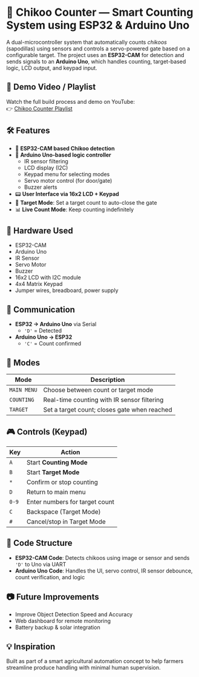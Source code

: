 
# 🍈 Chikoo Counter — Smart Counting System using ESP32 & Arduino Uno

A dual-microcontroller system that automatically counts *chikoos* (sapodillas) using sensors and controls a servo-powered gate based on a configurable target. The project uses an **ESP32-CAM** for detection and sends signals to an **Arduino Uno**, which handles counting, target-based logic, LCD output, and keypad input.

## 🎥 Demo Video / Playlist

Watch the full build process and demo on YouTube:  
👉 [Chikoo Counter Playlist](https://youtube.com/playlist?list=PL1rhOocHJL5jO05mjCsfs9AhGH4bDs13j&feature=shared)

## 🛠️ Features

- 🚀 **ESP32-CAM based Chikoo detection**
- 🧠 **Arduino Uno-based logic controller**
  - IR sensor filtering
  - LCD display (I2C)
  - Keypad menu for selecting modes
  - Servo motor control (for door/gate)
  - Buzzer alerts
- 📟 **User Interface via 16x2 LCD + Keypad**
- 🎯 **Target Mode**: Set a target count to auto-close the gate
- 📊 **Live Count Mode**: Keep counting indefinitely

## 🔌 Hardware Used

- ESP32-CAM
- Arduino Uno
- IR Sensor
- Servo Motor
- Buzzer
- 16x2 LCD with I2C module
- 4x4 Matrix Keypad
- Jumper wires, breadboard, power supply

## 📡 Communication

- **ESP32 → Arduino Uno** via Serial
  - `'D'` = Detected
- **Arduino Uno → ESP32**
  - `'C'` = Count confirmed

## 🔁 Modes

| Mode         | Description                                    |
|--------------|------------------------------------------------|
| `MAIN MENU`  | Choose between count or target mode            |
| `COUNTING`   | Real-time counting with IR sensor filtering    |
| `TARGET`     | Set a target count; closes gate when reached   |

## 🎮 Controls (Keypad)

| Key   | Action                            |
|-------|-----------------------------------|
| `A`   | Start **Counting Mode**           |
| `B`   | Start **Target Mode**             |
| `*`   | Confirm or stop counting          |
| `D`   | Return to main menu               |
| `0-9` | Enter numbers for target count    |
| `C`   | Backspace (Target Mode)           |
| `#`   | Cancel/stop in Target Mode        |

## 🧠 Code Structure

- **ESP32-CAM Code**: Detects chikoos using image or sensor and sends `'D'` to Uno via UART
- **Arduino Uno Code**: Handles the UI, servo control, IR sensor debounce, count verification, and logic

## 📷 Future Improvements

- Improve Object Detection Speed and Accuracy
- Web dashboard for remote monitoring
- Battery backup & solar integration

## 💡 Inspiration

Built as part of a smart agricultural automation concept to help farmers streamline produce handling with minimal human supervision.
